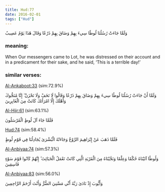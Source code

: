 ```yaml
---
title: Hud:77
date: 2016-02-01
tags: ["Hud"]
---
```

وَلَمَّا جَاءَتْ رُسُلُنَا لُوطًا سِيءَ بِهِمْ وَضَاقَ بِهِمْ ذَرْعًا وَقَالَ هَٰذَا يَوْمٌ عَصِيبٌ
### meaning: 
When Our messengers came to Lot, he was distressed on their account and in a predicament for their sake, and he said, ‘This is a terrible day!’
### similar verses: 

[Al-Ankaboot:33](/29/33) (sim:72.9%)

وَلَمَّا أَنْ جَاءَتْ رُسُلُنَا لُوطًا سِيءَ بِهِمْ وَضَاقَ بِهِمْ ذَرْعًا وَقَالُوا لَا تَخَفْ وَلَا تَحْزَنْ ۖ إِنَّا مُنَجُّوكَ وَأَهْلَكَ إِلَّا امْرَأَتَكَ كَانَتْ مِنَ الْغَابِرِينَ

[Al-Hijr:61](/15/61) (sim:63.1%)

فَلَمَّا جَاءَ آلَ لُوطٍ الْمُرْسَلُونَ

[Hud:74](/11/74) (sim:58.4%)

فَلَمَّا ذَهَبَ عَنْ إِبْرَاهِيمَ الرَّوْعُ وَجَاءَتْهُ الْبُشْرَىٰ يُجَادِلُنَا فِي قَوْمِ لُوطٍ

[Al-Anbiyaa:74](/21/74) (sim:57.3%)

وَلُوطًا آتَيْنَاهُ حُكْمًا وَعِلْمًا وَنَجَّيْنَاهُ مِنَ الْقَرْيَةِ الَّتِي كَانَتْ تَعْمَلُ الْخَبَائِثَ ۗ إِنَّهُمْ كَانُوا قَوْمَ سَوْءٍ فَاسِقِينَ

[Al-Anbiyaa:83](/21/83) (sim:56.0%)

وَأَيُّوبَ إِذْ نَادَىٰ رَبَّهُ أَنِّي مَسَّنِيَ الضُّرُّ وَأَنْتَ أَرْحَمُ الرَّاحِمِينَ
